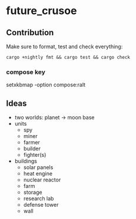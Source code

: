 # future_crusoe

## Contribution

Make sure to format, test and check everything:
```
cargo +nightly fmt && cargo test && cargo check
```

### compose key
setxkbmap -option compose:ralt

## Ideas

* two worlds: planet -> moon base
* units
  * spy
  * miner
  * farmer
  * builder
  * fighter(s)
* buildings
  * solar panels
  * heat engine
  * nuclear reactor
  * farm
  * storage
  * research lab
  * defense tower
  * wall
